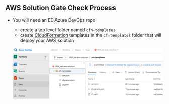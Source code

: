 ## AWS Solution Gate Check Process

 - You will need an EE Azure DevOps repo
	 - create a top level folder named `cfn-templates`
	 - create [CloudFormation](https://aws.amazon.com/cloudformation/) templates in the `cf-templates` folder that will deploy your AWS solution

    ![](ee-azure-devops-repo.png)

